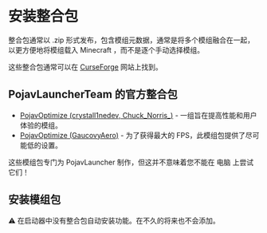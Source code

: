 # 安装整合包
整合包通常以 .zip 形式发布，包含模组元数据，通常是将多个模组融合在一起，以更方便地将模组载入 Minecraft ，而不是逐个手动选择模组。

这些整合包通常可以在 [CurseForge](https://www.curseforge.com/minecraft/modpacks) 网站上找到。

## PojavLauncherTeam 的官方整合包
* [PojavOptimize (crystall1nedev, Chuck_Norris_)](https://github.com/PojavLauncherTeam/PojavOptimize) - 一组旨在提高性能和用户体验的模组。
* [PojavOptimize (GaucovyAero)](https://www.mediafire.com/folder/6p1xqhmmihf7x/PojavOptimize) - 为了获得最大的 FPS，此模组包提供了尽可能低的设置。

这些模组包专门为 PojavLauncher 制作，但这并不意味着您不能在 电脑 上尝试它们！

## 安装模组包
⚠️ 在启动器中没有整合包自动安装功能。在不久的将来也不会添加。
